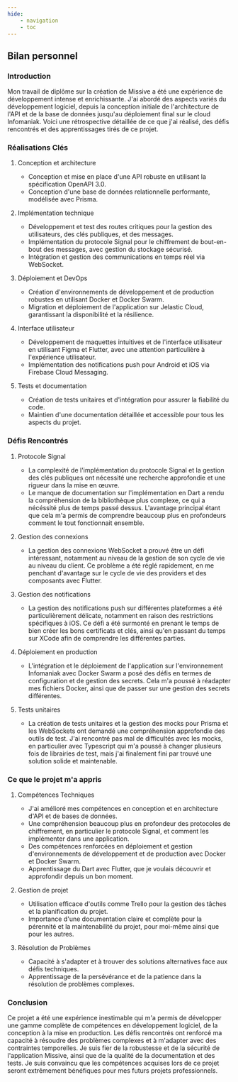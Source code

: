 ```yaml
---
hide: 
    - navigation
    - toc
---
```

## Bilan personnel

### Introduction
Mon travail de diplôme sur la création de Missive a été une expérience de développement intense et enrichissante. J'ai abordé des aspects variés du développement logiciel, depuis la conception initiale de l'architecture de l'API et de la base de données jusqu'au déploiement final sur le cloud Infomaniak. Voici une rétrospective détaillée de ce que j'ai réalisé, des défis rencontrés et des apprentissages tirés de ce projet.

### Réalisations Clés
1. Conception et architecture
    - Conception et mise en place d'une API robuste en utilisant la spécification OpenAPI 3.0.
    - Conception d'une base de données relationnelle performante, modélisée avec Prisma. 

2. Implémentation technique
    - Développement et test des routes critiques pour la gestion des utilisateurs, des clés publiques, et des messages.
    - Implémentation du protocole Signal pour le chiffrement de bout-en-bout des messages, avec gestion du stockage sécurisé.
    - Intégration et gestion des communications en temps réel via WebSocket.

3. Déploiement et DevOps
    - Création d'environnements de développement et de production robustes en utilisant Docker et Docker Swarm.
    - Migration et déploiement de l'application sur Jelastic Cloud, garantissant la disponibilité et la résilience.

4. Interface utilisateur
    - Développement de maquettes intuitives et de l'interface utilisateur en utilisant Figma et Flutter, avec une attention particulière à l'expérience utilisateur.
    - Implémentation des notifications push pour Android et iOS via Firebase Cloud Messaging.

5. Tests et documentation
    - Création de tests unitaires et d'intégration pour assurer la fiabilité du code.
    - Maintien d'une documentation détaillée et accessible pour tous les aspects du projet.

### Défis Rencontrés
1. Protocole Signal
    - La complexité de l'implémentation du protocole Signal et la gestion des clés publiques ont nécessité une recherche approfondie et une rigueur dans la mise en œuvre.
    - Le manque de documentation sur l'implémentation en Dart a rendu la compréhension de la bibliothèque plus complexe, ce qui a nécéssité plus de temps passé dessus. L'avantage principal étant que cela m'a permis de comprendre beaucoup plus en profondeurs comment le tout fonctionnait ensemble.

2. Gestion des connexions
    - La gestion des connexions WebSocket a prouvé être un défi intéressant, notamment au niveau de la gestion de son cycle de vie au niveau du client. Ce problème a été réglé rapidement, en me penchant d'avantage sur le cycle de vie des providers et des composants avec Flutter.

4. Gestion des notifications
    - La gestion des notifications push sur différentes plateformes a été particulièrement délicate, notamment en raison des restrictions spécifiques à iOS. Ce défi a été surmonté en prenant le temps de bien créer les bons certificats et clés, ainsi qu'en passant du temps sur XCode afin de comprendre les différentes parties.

5. Déploiement en production
    - L'intégration et le déploiement de l'application sur l'environnement Infomaniak avec Docker Swarm a posé des défis en termes de configuration et de gestion des secrets. Cela m'a poussé à réadapter mes fichiers Docker, ainsi que de passer sur une gestion des secrets différentes.

6. Tests unitaires 
    - La création de tests unitaires et la gestion des mocks pour Prisma et les WebSockets ont demandé une compréhension approfondie des outils de test. J'ai rencontré pas mal de difficultés avec les mocks, en particulier avec Typescript qui m'a poussé à changer plusieurs fois de librairies de test, mais j'ai finalement fini par trouvé une solution solide et maintenable.

### Ce que le projet m'a appris
1. Compétences Techniques
    - J'ai amélioré mes compétences en conception et en architecture d'API et de bases de données.
    - Une compréhension beaucoup plus en profondeur des protocoles de chiffrement, en particulier le protocole Signal, et comment les implémenter dans une application.
    - Des compétences renforcées en déploiement et gestion d'environnements de développement et de production avec Docker et Docker Swarm.
    - Apprentissage du Dart avec Flutter, que je voulais découvrir et approfondir depuis un bon moment.

2. Gestion de projet
    - Utilisation efficace d'outils comme Trello pour la gestion des tâches et la planification du projet.
    - Importance d'une documentation claire et complète pour la pérennité et la maintenabilité du projet, pour moi-même ainsi que pour les autres.

3. Résolution de Problèmes
    - Capacité à s'adapter et à trouver des solutions alternatives face aux défis techniques.
    - Apprentissage de la persévérance et de la patience dans la résolution de problèmes complexes.

### Conclusion
Ce projet a été une expérience inestimable qui m'a permis de développer une gamme complète de compétences en développement logiciel, de la conception à la mise en production. Les défis rencontrés ont renforcé ma capacité à résoudre des problèmes complexes et à m'adapter avec des contraintes temporelles. Je suis fier de la robustesse et de la sécurité de l'application Missive, ainsi que de la qualité de la documentation et des tests. Je suis convaincu que les compétences acquises lors de ce projet seront extrêmement bénéfiques pour mes futurs projets professionnels.

